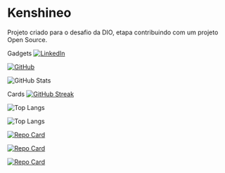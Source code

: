 
# Kenshineo

Projeto criado para o desafio da DIO, etapa contribuindo com um projeto Open Source.

Gadgets
[![LinkedIn](https://img.shields.io/badge/LinkedIn-0077B5?style=for-the-badge&logo=linkedin&logoColor=white)](https://www.linkedin.com/in/thiago-de-souza-cotta-fernandes-38613627/)

[![GitHub](https://img.shields.io/badge/GitHub-100000?style=for-the-badge&logo=github&logoColor=white)](https://github.com/Kenshineo)

![GitHub Stats](https://github-readme-stats.vercel.app/api?username=kenshineo&theme=transparent&bg_color=000&border_color=30A3DC&show_icons=true&icon_color=30A3DC&title_color=E94D5F&text_color=FFF)

Cards
[![GitHub Streak](https://streak-stats.demolab.com/?user=kenshineo&theme=bear&background=000&border=30A3DC&dates=FFF)](https://git.io/streak-stats)

![Top Langs](https://github-readme-stats-git-masterrstaa-rickstaa.vercel.app/api/top-langs/?username=kenshineo&bg_color=000&border_color=30A3DC&title_color=E94D5F&text_color=FFF)

![Top Langs](https://github-readme-stats-git-masterrstaa-rickstaa.vercel.app/api/top-langs/?username=kenshineo&layout=compact&bg_color=000&border_color=30A3DC&title_color=E94D5F&text_color=FFF)

[![Repo Card](https://github-readme-stats.vercel.app/api/pin/?username=kenshineo&repo=dio-lab-open-source&bg_color=000&border_color=30A3DC&show_icons=true&icon_color=30A3DC&title_color=E94D5F&text_color=FFF)](https://github.com/kenshineo)

[![Repo Card](https://github-readme-stats.vercel.app/api/pin/?username=kenshineo&repo=ADS_POO_forum&bg_color=000&border_color=30A3DC&show_icons=true&icon_color=30A3DC&title_color=E94D5F&text_color=FFF)](https://github.com/kenshineo) 

[![Repo Card](https://github-readme-stats.vercel.app/api/pin/?username=kenshineo&repo=logica_VsCode&bg_color=000&border_color=30A3DC&show_icons=true&icon_color=30A3DC&title_color=E94D5F&text_color=FFF)](https://github.com/kenshineo) 
